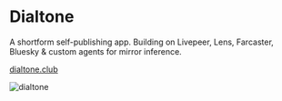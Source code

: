 # Dialtone

A shortform self-publishing app. Building on Livepeer, Lens, Farcaster, Bluesky & custom agents for mirror inference.

[dialtone.club](https://dialtone.club)

![dialtone](https://dialtone.club/cover.png)
